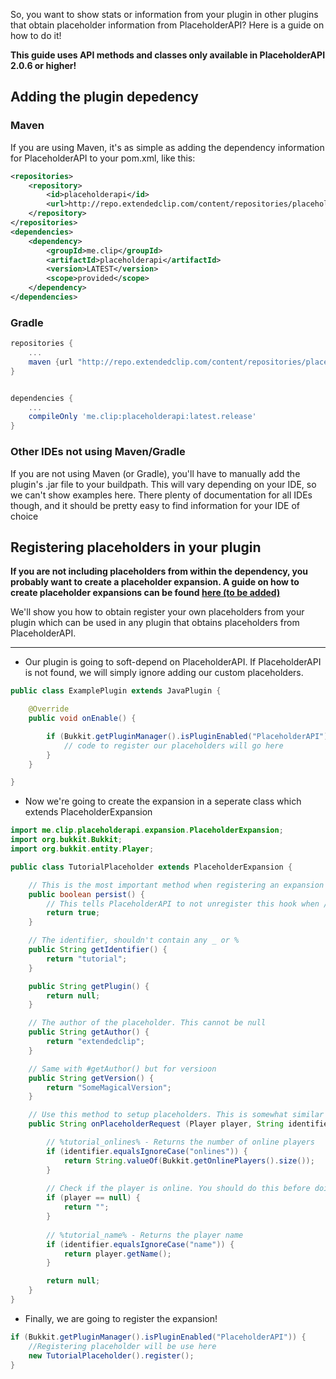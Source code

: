 So, you want to show stats or information from your plugin in other plugins that obtain placeholder information from PlaceholderAPI? Here is a guide on how to do it!

**This guide uses API methods and classes only available in PlaceholderAPI 2.0.6 or higher!**

## Adding the plugin depedency
### Maven
If you are using Maven, it's as simple as adding the dependency information for PlaceholderAPI to your pom.xml, like this:
```xml
<repositories>
    <repository>
        <id>placeholderapi</id>
        <url>http://repo.extendedclip.com/content/repositories/placeholderapi/</url>
    </repository>
</repositories>
<dependencies>
    <dependency>
        <groupId>me.clip</groupId>
        <artifactId>placeholderapi</artifactId>
        <version>LATEST</version>
        <scope>provided</scope>
    </dependency>
</dependencies>
```
### Gradle
```gradle
repositories {
    ...
    maven {url "http://repo.extendedclip.com/content/repositories/placeholderapi/"}
}


dependencies {
    ...
    compileOnly 'me.clip:placeholderapi:latest.release'
}
```
### Other IDEs not using Maven/Gradle
If you are not using Maven (or Gradle), you'll have to manually add the plugin's .jar file to your buildpath. This will vary depending on your IDE, so we can't show examples here. There plenty of documentation for all IDEs though, and it should be pretty easy to find information for your IDE of choice

## Registering placeholders in your plugin

**If you are not including placeholders from within the dependency, you probably want to create a placeholder expansion. A guide on how to create placeholder expansions can be found [here (to be added)](#adding-placeholders-from-your-plugin-to-placeholderapi)**

We'll show you how to obtain register your own placeholders from your plugin which can be used in any plugin that obtains placeholders from PlaceholderAPI.

***

* Our plugin is going to soft-depend on PlaceholderAPI. If PlaceholderAPI is not found, we will simply ignore adding our custom placeholders.

```java
public class ExamplePlugin extends JavaPlugin {

    @Override
    public void onEnable() {

        if (Bukkit.getPluginManager().isPluginEnabled("PlaceholderAPI"))
            // code to register our placeholders will go here
        }
    }

}
```

* Now we're going to create the expansion in a seperate class which extends PlaceholderExpansion

```java
import me.clip.placeholderapi.expansion.PlaceholderExpansion;
import org.bukkit.Bukkit;
import org.bukkit.entity.Player;

public class TutorialPlaceholder extends PlaceholderExpansion {

    // This is the most important method when registering an expansion from your plugin
    public boolean persist() {
        // This tells PlaceholderAPI to not unregister this hook when /papi reload is executed
        return true;
    }

    // The identifier, shouldn't contain any _ or %
    public String getIdentifier() {
        return "tutorial";
    }

    public String getPlugin() {
        return null;
    }

    // The author of the placeholder. This cannot be null
    public String getAuthor() {
        return "extendedclip";
    }

    // Same with #getAuthor() but for versioon
    public String getVersion() {
        return "SomeMagicalVersion";
    }

    // Use this method to setup placeholders. This is somewhat similar to EZPlaceholderHook
    public String onPlaceholderRequest (Player player, String identifier) {

        // %tutorial_onlines% - Returns the number of online players
        if (identifier.equalsIgnoreCase("onlines")) {
            return String.valueOf(Bukkit.getOnlinePlayers().size());
        }
   
        // Check if the player is online. You should do this before doing anything regarding players
        if (player == null) {
            return "";
        }
   
        // %tutorial_name% - Returns the player name
        if (identifier.equalsIgnoreCase("name")) {
            return player.getName();
        }

        return null;
    }
}
```

* Finally, we are going to register the expansion!

```java
if (Bukkit.getPluginManager().isPluginEnabled("PlaceholderAPI")) {
    //Registering placeholder will be use here
    new TutorialPlaceholder().register();
}
```